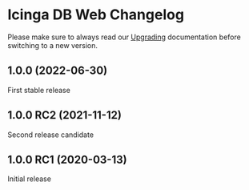 # Icinga DB Web Changelog

Please make sure to always read our [Upgrading](https://icinga.com/docs/icinga-db/latest/icinga-db-web/doc/05-Upgrading/)
documentation before switching to a new version.

## 1.0.0 (2022-06-30)

First stable release

## 1.0.0 RC2 (2021-11-12)

Second release candidate

## 1.0.0 RC1 (2020-03-13)

Initial release
